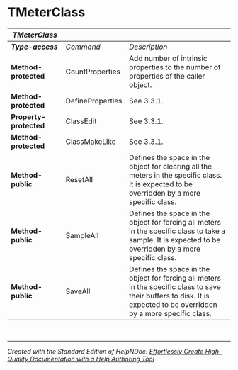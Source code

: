 # TMeterClass

| ***TMeterClass*** |  |  |
| --- | --- | --- |
| ***Type-access*** | *Command* | *Description* |
| **Method-protected** | CountProperties | Add number of intrinsic properties to the number of properties of the caller object. |
| **Method-protected** | DefineProperties | See 3.3.1. |
| **Property-protected** | ClassEdit | See 3.3.1. |
| **Method-protected** | ClassMakeLike | See 3.3.1. |
| **Method-public** | ResetAll | Defines the space in the object for clearing all the meters in the specific class. It is expected to be overridden by a more specific class. |
| **Method-public** | SampleAll | Defines the space in the object for forcing all meters in the specific class to take a sample. It is expected to be overridden by a more specific class. |
| **Method-public** | SaveAll | Defines the space in the object for forcing all meters in the specific class to save their buffers to disk. It is expected to be overridden by a more specific class. |


&nbsp;


***
_Created with the Standard Edition of HelpNDoc: [Effortlessly Create High-Quality Documentation with a Help Authoring Tool](<https://www.helpndoc.com/news-and-articles/2022-09-27-why-use-a-help-authoring-tool-instead-of-microsoft-word-to-produce-high-quality-documentation/>)_
